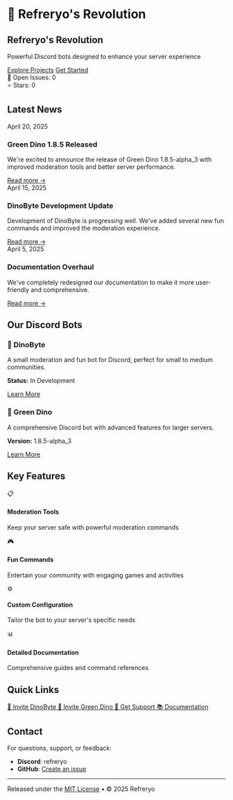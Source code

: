 # <span class="dino-emoji">🦖</span> Refreryo's Revolution

<div class="hero">
  <h2 class="hero-title">Refreryo's Revolution</h2>
  <p class="hero-text">
    Powerful Discord bots designed to enhance your server experience
  </p>
  <div class="buttons">
    <a href="projects/" class="md-button md-button--primary">Explore Projects</a>
    <a href="docs/getting-started/" class="md-button">Get Started</a>
  </div>
  <div class="github-stats">
    <div class="stats-badge">
      <span class="stats-icon">🐛</span>
      <span class="stats-label">Open Issues:</span>
      <span class="stats-count">0</span>
    </div>
    <div class="stats-badge">
      <span class="stats-icon">⭐</span>
      <span class="stats-label">Stars:</span>
      <span class="stats-count">0</span>
    </div>
  </div>
</div>

## Latest News

<div class="news-container">
  <div class="news-item">
    <div class="news-date">April 20, 2025</div>
    <h3 class="news-title">Green Dino 1.8.5 Released</h3>
    <p class="news-content">
      We're excited to announce the release of Green Dino 1.8.5-alpha_3 with improved moderation tools and better server performance.
    </p>
    <a href="changelogs/greendino-changelog/" class="news-link">Read more →</a>
  </div>
  
  <div class="news-item">
    <div class="news-date">April 15, 2025</div>
    <h3 class="news-title">DinoByte Development Update</h3>
    <p class="news-content">
      Development of DinoByte is progressing well. We've added several new fun commands and improved the moderation experience.
    </p>
    <a href="changelogs/dinobyte-changelog/" class="news-link">Read more →</a>
  </div>
  
  <div class="news-item">
    <div class="news-date">April 5, 2025</div>
    <h3 class="news-title">Documentation Overhaul</h3>
    <p class="news-content">
      We've completely redesigned our documentation to make it more user-friendly and comprehensive.
    </p>
    <a href="about/" class="news-link">Read more →</a>
  </div>
</div>

## Our Discord Bots

<div class="feature-box">
  <div class="project-card">
    <h3><span class="dino-emoji">🦖</span> DinoByte</h3>
    <p>A small moderation and fun bot for Discord, perfect for small to medium communities.</p>
    <p><strong>Status:</strong> <span class="badge in-development">In Development</span></p>
    <a href="projects/dinobyte/" class="md-button">Learn More</a>
  </div>

  <div class="project-card">
    <h3><span class="dino-emoji">🦕</span> Green Dino</h3>
    <p>A comprehensive Discord bot with advanced features for larger servers.</p>
    <p><strong>Version:</strong> <span class="badge stable">1.8.5-alpha_3</span></p>
    <a href="projects/greendino/" class="md-button">Learn More</a>
  </div>
</div>

## Key Features

<div class="features-grid">
  <div class="feature">
    <div class="feature-icon">📋</div>
    <h4>Moderation Tools</h4>
    <p>Keep your server safe with powerful moderation commands</p>
  </div>
  
  <div class="feature">
    <div class="feature-icon">🎮</div>
    <h4>Fun Commands</h4>
    <p>Entertain your community with engaging games and activities</p>
  </div>
  
  <div class="feature">
    <div class="feature-icon">⚙️</div>
    <h4>Custom Configuration</h4>
    <p>Tailor the bot to your server's specific needs</p>
  </div>
  
  <div class="feature">
    <div class="feature-icon">📊</div>
    <h4>Detailed Documentation</h4>
    <p>Comprehensive guides and command references</p>
  </div>
</div>

## Quick Links

<div class="quick-links">
  <a href="https://discord.com/oauth2/authorize?client_id=1358469975274295666" class="quick-link-button dinobyte">
    <span class="dino-emoji">🦖</span> Invite DinoByte
  </a>
  
  <a href="https://discord.com/oauth2/authorize?client_id=1346868529151873128" class="quick-link-button greendino">
    <span class="dino-emoji">🦕</span> Invite Green Dino
  </a>
  
  <a href="support/" class="quick-link-button support">
    <span>🛟</span> Get Support
  </a>
  
  <a href="docs/getting-started/" class="quick-link-button docs">
    <span>📚</span> Documentation
  </a>
</div>

## Contact

For questions, support, or feedback:

- **Discord**: refreryo
- **GitHub**: [Create an issue](https://github.com/Refreryo/refreryo-revolution/issues)

---

<div class="footer-note">
  <p>Released under the <a href="LICENSE">MIT License</a> • © 2025 Refreryo</p>
</div>